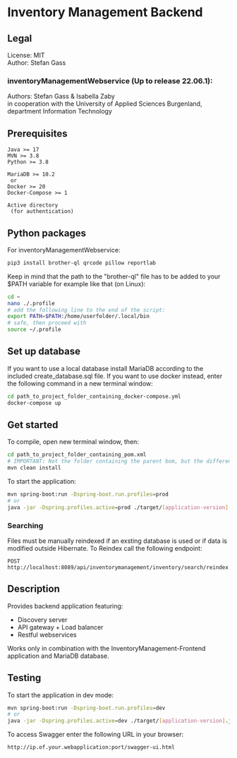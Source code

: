 # Inventory Management Backend

## Legal
License: MIT\
Author: Stefan Gass

### inventoryManagementWebservice (Up to release 22.06.1):
Authors: Stefan Gass & Isabella Zaby\
in cooperation with the University of Applied Sciences Burgenland, department Information Technology

## Prerequisites
    Java >= 17
    MVN >= 3.8
    Python >= 3.8

    MariaDB >= 10.2
     or
    Docker >= 20
    Docker-Compose >= 1

    Active directory
     (for authentication)

## Python packages
For inventoryManagementWebservice:
```bash
pip3 install brother-ql qrcode pillow reportlab
```
Keep in mind that the path to the "brother-ql" file has to be added to your $PATH variable for example like that (on Linux):
```bash
cd ~
nano ./.profile
# add the following line to the end of the script:
export PATH=$PATH:/home/userfolder/.local/bin
# safe, then proceed with
source ~/.profile
```

## Set up database
If you want to use a local database install MariaDB according to the included create_database.sql file. If you want to use docker instead, enter the following command in a new terminal window:
```bash
cd path_to_project_folder_containing_docker-compose.yml
docker-compose up
```

## Get started
To compile, open new terminal window, then:
```bash
cd path_to_project_folder_containing_pom.xml
# IMPORTANT: Not the folder containing the parent bom, but the different subfolders instead, e. g. apiGatewayLoadBalancer !
mvn clean install
```

To start the application:

```bash
mvn spring-boot:run -Dspring-boot.run.profiles=prod
# or
java -jar -Dspring.profiles.active=prod ./target/[application-version].jar
```

### Searching

Files must be manually reindexed if an exsting database is used or if data is modified outside Hibernate.
To Reindex call the following endpoint:

```
POST http://localhost:8089/api/inventorymanagement/inventory/search/reindex
```

## Description

Provides backend application featuring:

+ Discovery server
+ API gateway + Load balancer
+ Restful webservices

Works only in combination with the InventoryManagement-Frontend application and MariaDB database.

## Testing
To start the application in dev mode:
```bash
mvn spring-boot:run -Dspring-boot.run.profiles=dev
# or
java -jar -Dspring.profiles.active=dev ./target/[application-version].jar
```

To access Swagger enter the following URL in your browser:
```
http://ip.of.your.webapplication:port/swagger-ui.html
```
